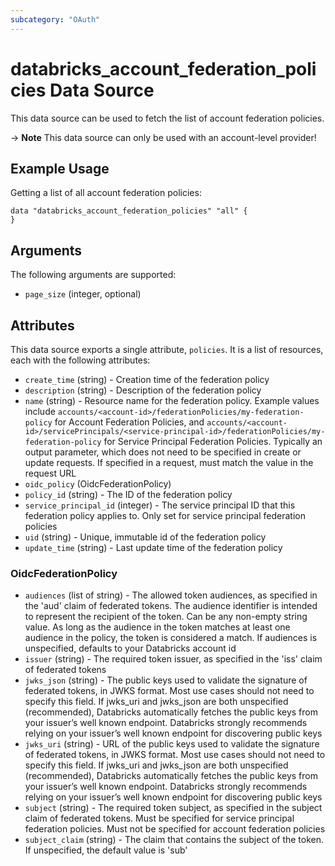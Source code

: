 ```yaml
---
subcategory: "OAuth"
---
```

# databricks_account_federation_policies Data Source
This data source can be used to fetch the list of account federation policies.

-> **Note** This data source can only be used with an account-level provider!

## Example Usage
Getting a list of all account federation policies:

```hcl
data "databricks_account_federation_policies" "all" {
}
```

## Arguments
The following arguments are supported:
* `page_size` (integer, optional)



## Attributes
This data source exports a single attribute, `policies`. It is a list of resources, each with the following attributes:
* `create_time` (string) - Creation time of the federation policy
* `description` (string) - Description of the federation policy
* `name` (string) - Resource name for the federation policy. Example values include
  `accounts/<account-id>/federationPolicies/my-federation-policy` for Account Federation Policies, and
  `accounts/<account-id>/servicePrincipals/<service-principal-id>/federationPolicies/my-federation-policy`
  for Service Principal Federation Policies. Typically an output parameter, which does not need to be
  specified in create or update requests. If specified in a request, must match the value in the
  request URL
* `oidc_policy` (OidcFederationPolicy)
* `policy_id` (string) - The ID of the federation policy
* `service_principal_id` (integer) - The service principal ID that this federation policy applies to. Only set for service principal federation policies
* `uid` (string) - Unique, immutable id of the federation policy
* `update_time` (string) - Last update time of the federation policy

### OidcFederationPolicy
* `audiences` (list of string) - The allowed token audiences, as specified in the 'aud' claim of federated tokens.
  The audience identifier is intended to represent the recipient of the token.
  Can be any non-empty string value. As long as the audience in the token matches
  at least one audience in the policy, the token is considered a match. If audiences
  is unspecified, defaults to your Databricks account id
* `issuer` (string) - The required token issuer, as specified in the 'iss' claim of federated tokens
* `jwks_json` (string) - The public keys used to validate the signature of federated tokens, in JWKS format.
  Most use cases should not need to specify this field. If jwks_uri and jwks_json
  are both unspecified (recommended), Databricks automatically fetches the public
  keys from your issuer’s well known endpoint. Databricks strongly recommends
  relying on your issuer’s well known endpoint for discovering public keys
* `jwks_uri` (string) - URL of the public keys used to validate the signature of federated tokens, in
  JWKS format. Most use cases should not need to specify this field. If jwks_uri
  and jwks_json are both unspecified (recommended), Databricks automatically
  fetches the public keys from your issuer’s well known endpoint. Databricks
  strongly recommends relying on your issuer’s well known endpoint for discovering
  public keys
* `subject` (string) - The required token subject, as specified in the subject claim of federated tokens.
  Must be specified for service principal federation policies. Must not be specified
  for account federation policies
* `subject_claim` (string) - The claim that contains the subject of the token. If unspecified, the default value
  is 'sub'